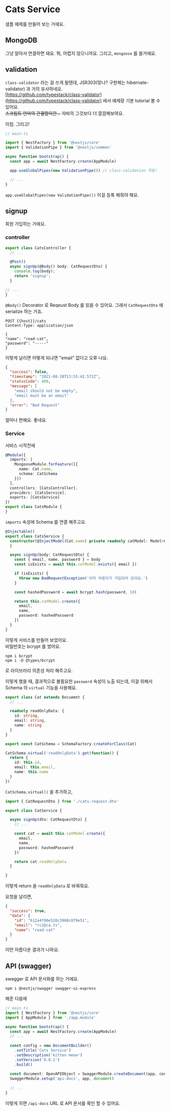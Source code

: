 # Cats Service

샘플 예제를 만들어 보는 거에요.

## MongoDB

그냥 알아서 연결하면 돼요. 뭐, 어렵지 않으니까요. 그리고, `mongoose` 를 쓸거에요.

## validation

`class-validator` 라는 걸 쓰게 될텐데, JSR303(맞나? 구현체는 hibernate-validator) 과 거의 유사하네요.  
[https://github.com/typestack/class-validator](https://github.com/typestack/class-validator) 에서 예제랑
기본 tutorial 볼 수 있어요.  
~~스크립트 언어의 간결함이란...~~ 자바의 그것보다 더 깔끔해보여요.

아참. 그리고!

```ts
// main.ts

import { NestFactory } from '@nestjs/core'
import { ValidationPipe } from '@nestjs/common'

async function bootstrap() {
  const app = await NestFactory.create(AppModule)

  app.useGlobalPipes(new ValidationPipe()) // class-validation 작동!

  // ...
}
```  

`app.useGlobalPipes(new ValidationPipe())` 이걸 등록 해줘야 해요.

## signup

회원 가입하는 거에요.

### controller

```ts
export class CatsController {
  // ...

  @Post()
  async signUp(@Body() body: CatRequestDto) {
    console.log(body);
    return 'signup';
  }

// ...
}
```

`@Body()` Decorator 로 Reqeust Body 를 읽을 수 있어요. 그래서 `CatRequestDto` 에 serialize 하는 거죠.

```http request
POST {{host}}/cats
Content-Type: application/json

{
"name": "road-cat",
"password": "-----"
}
```

이렇게 날리면 어떻게 되냐면 "email" 없다고 오류 나요.

```json
{
  "success": false,
  "timestamp": "2021-08-28T13:55:42.572Z",
  "statusCode": 400,
  "message": [
    "email should not be empty",
    "email must be an email"
  ],
  "error": "Bad Request"
}
```

얼마나 편해요. 좋네요.

### Service

서비스 시작전에

```ts
@Module({
  imports: [
    MongooseModule.forFeature([{
      name: Cat.name,
      schema: CatSchema
    }])
  ],
  controllers: [CatsController],
  providers: [CatsService],
  exports: [CatsService]
})
export class CatsModule {
}
```

`imports` 속성에 Schema 를 연결 해주고요.

```ts
@Injectable()
export class CatsService {
  constructor(@InjectModel(Cat.name) private readonly catModel: Model<Cat>) {
  }

  async signUp(body: CatRequestDto) {
    const { email, name, password } = body
    const isExists = await this.catModel.exists({ email })

    if (isExists) {
      throw new BadRequestException('이미 야옹이가 가입되어 있어요.')
    }

    const hashedPassword = await bcrypt.hash(password, 10)

    return this.catModel.create({
      email,
      name,
      password: hashedPassword
    })
  }
}
```

이렇게 서비스를 만들어 보았어요.  
비밀번호는 bcrypt 를 썼어요.

```shell
npm i bcrypt
npm i -D @types/bcrypt
```

로 라이브러리 의존성 처리 해주고요.

이렇게 했을 때, 결과적으로 불필요한 `password` 속성이 노출 되는데, 이걸 위해서 Schema 의 `virtual` 기능을 사용해요.

```ts
export class Cat extends Docuemnt {
  // ...

  readonly readOnlyData: {
    id: string,
    email: string,
    name: string
  }
}

export const CatSchema = SchemaFactory.createForClass(Cat)

CatSchema.virtual('readOnlyData').get(function() {
  return {
    id: this.id,
    email: this.email,
    name: this.name
  }
})
```

`CatSchema.virtual()` 을 추가하고,

```ts
import { CatRequestDto } from './cats.request.dto'

export class CatService {

  async signUp(dto: CatRequestDto) {
    // ...

    const cat = await this.catModel.create({
      email,
      name,
      password: hashedPassword
    })

    return cat.readOnlyData
  }

}
```
이렇게 return 을 `readOnlyData` 로 바꿔줘요.

요청을 날리면,
```json
{
  "success": true,
  "data": {
    "id": "612a4f00e520c3968c879e51",
    "email": "rc2@ca.ts",
    "name": "road-cat"
  }
}
```
이런 아름다운 결과가 나와요.

## API (swagger)
swagger 로 API 문서화를 하는 거에요.
```shell
npm i @nestjs/swagger swagger-ui-express
```
해준 다음에

```ts
// main.ts
import { NestFactory } from '@nestjs/core'
import { AppModule } from './app.module'

async function bootstrap() {
  const app = await NestFactory.create(AppModule)
  // ...
  
  const config = new DocumentBuilder()
    .setTitle('Cats Service')
    .setDescription('kitten meow')
    .setVersion('0.0.1')
    .build()
  
  const document: OpenAPIObject = SwaggerModule.createDocument(app, config)
  SwaggerModule.setup('api-docs', app, document)
  
  // ...
}
```

이렇게 히면 `/api-docs` URL 로 API 문서를 확인 할 수 있어요.
